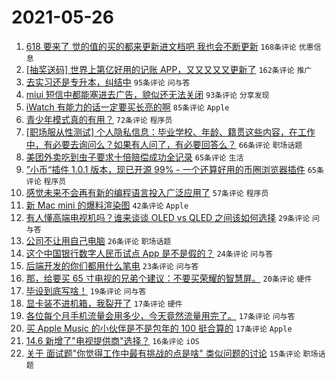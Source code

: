 # 2021-05-26

1. [618 要来了 觉的值的买的都来更新进文档吧 我也会不断更新](https://www.v2ex.com/t/779230) `168条评论` `优惠信息`
1. [[抽奖送码] 世界上第亿好用的记账 APP，又又又又又更新了](https://www.v2ex.com/t/779316) `162条评论` `推广`
1. [去实习还是专升本，纠结中](https://www.v2ex.com/t/779282) `95条评论` `问与答`
1. [miui 短信中都能塞进去广告，貌似还无法关闭](https://www.v2ex.com/t/779241) `93条评论` `分享发现`
1. [iWatch 有能力的话一定要买长亮的啊](https://www.v2ex.com/t/779225) `85条评论` `Apple`
1. [青少年模式真的有用？](https://www.v2ex.com/t/779330) `72条评论` `程序员`
1. [[职场服从性测试] 个人隐私信息：毕业学校、年龄、籍贯这些内容，在工作中，有必要去询问么？如果有人问了，有必要回答么？](https://www.v2ex.com/t/779300) `66条评论` `职场话题`
1. [美团外卖吃到虫子要求十倍赔偿成功全记录](https://www.v2ex.com/t/779233) `65条评论` `生活`
1. [”小币“插件 1.0.1 版本，现已开源 99% - 一个还算好用的币圈浏览器插件](https://www.v2ex.com/t/779238) `65条评论` `程序员`
1. [感觉未来不会再有新的编程语言投入广泛应用了](https://www.v2ex.com/t/779322) `57条评论` `程序员`
1. [新 Mac mini 的爆料渲染图](https://www.v2ex.com/t/779218) `42条评论` `Apple`
1. [有人懂高端电视机吗？谁来谈谈 OLED vs QLED 之间该如何选择](https://www.v2ex.com/t/779285) `29条评论` `问与答`
1. [公司不让用自己电脑](https://www.v2ex.com/t/779369) `26条评论` `职场话题`
1. [这个中国银行数字人民币试点 App 是不是假的？](https://www.v2ex.com/t/779336) `24条评论` `问与答`
1. [后端开发的你们都用什么笔电](https://www.v2ex.com/t/779375) `23条评论` `问与答`
1. [那，给要买 65 寸电视的兄弟个建议：不要买荣耀的智慧屏。](https://www.v2ex.com/t/779329) `20条评论` `硬件`
1. [毕设到底写啥！](https://www.v2ex.com/t/779402) `19条评论` `问与答`
1. [显卡装不进机箱，我裂开了](https://www.v2ex.com/t/779452) `17条评论` `硬件`
1. [各位每个月手机流量会用多少，今天竟然流量用完了。](https://www.v2ex.com/t/779338) `17条评论` `问与答`
1. [买 Apple Music 的小伙伴是不是包年的 100 挺合算的](https://www.v2ex.com/t/779226) `17条评论` `Apple`
1. [14.6 新增了"电视提供商"选择？](https://www.v2ex.com/t/779309) `16条评论` `iOS`
1. [关于 面试题"你觉得工作中最有挑战的点是啥" 类似问题的讨论](https://www.v2ex.com/t/779435) `15条评论` `职场话题`
